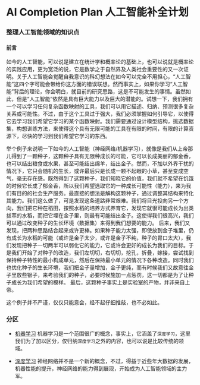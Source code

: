 # AI Completion Plan 人工智能补全计划

### 整理人工智能领域的知识点

#### 前言
如今的人工智能，可以说是建立在统计学和概率论的基础上，也可以说就是概率论的实践应用，更为宽泛的说，它是数学之于自然界及人类社会重要性的又一次证明。关于人工智能会觉醒自我意识的科幻想法在如今可以完全不用担心，“人工智能”这四个字可能会带给你这方面的错误联想。然而事实上，如果你学习“人工智能”背后的理论，你会明白，就目前的研究思路，这是不可能发生的事情。虽然如此，但是“人工智能”依然是具有巨大能力以及巨大的潜能的。试想一下，我们拥有一个可以学习任何复杂函数映射的工具，我们可以用它描述、归纳、预测很多复杂关系或可能性。不过，由于这个工具过于强大，我们必须掌握如何引导它，以使得它去学习我们希望它学习的某个函数映射。我们需要通过设计模型结构，挑选数据集，构想训练方法，来使得这个具有无限可能的工具在有限的时间，有限的计算资源下，尽快的学习到我们希望它学习的东西。

举个例子来说明一下如今的人工智能（神经网络/机器学习），就像是我们从上帝那儿得到了一颗种子，这颗种子具有无限种成长的可能，它可以长成美丽的郁金香，也可以结出粮食或水果，甚至可能结出绵羊，结出金子。然而，不加以外界干扰的情况下，它只会随机的生长，或许最后只是长成一颗不起眼的小草，甚至变成空气，毫无存在感。既然得到了这颗种子，我们知晓它的价值，我们就不希望在饥饿的时候它长成了郁金香，所以我们希望选取它的一种成长可能性（能力），来为我们有目的的社会生产服务。最直接的想法是解构这颗种子，通过调整其结构来特化其能力。我们这么做了，可是发现这条道路非常艰难。我们将目光投向另一个方向，我们把它种在稻田，按照水稻的培养方式养育它，发现它就很可能成长为出类拔萃的水稻，而把它埋在金子里，则最有可能结出金子。这使得我们很高兴，我们可以通过改变种子的生长环境（数据集）来得到我们想要的能力。
后来，我们又发现，把两种思路结合起来或许更棒。如果种子能力太强，即使放到金子堆里，仍有成长为水稻的可能（或许是金子太少，或许是金子不纯，种子的胃口太大），我们发现把种子一切两半可以弱化它的能力，它或许会更好的成长为我们的目标。于是我们开始了对种子的改造，我们左切切，右切切，挖孔，折叠，嫁接，尝试找到保持种子特性的最小构成单元，然后在保持最小单元的情况下各种改造。同时我们也优化种子的生长环境，我们把金子量增加，金子更纯，而有时候我们又故意往金子里放些银子，来考验我们的种子，必要时候施加一点惩罚，这一切都是为了让种子成长为我们希望的模样。
最后，这颗种子事实上是实验室的产物，并非来自上帝。

这个例子并不严谨，仅仅只能意会，经不起仔细推敲，也不必如此。

### 分区
+ [机器学习](机器学习.md)
机器学习是一个范围很广的概念，事实上，它涵盖了`深度学习`，这里我们为了加以区分，仅归纳`深度学习`之外的内容，也可以说是比较传统的领域。


+ [深度学习](深度学习（神经网络）.md)
神经网络并不是一个新的概念，不过，得益于近些年大数据的发展，机器性能的提升，神经网络的能力得到展现，开始成为人工智能领域的主力军。

